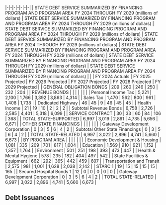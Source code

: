 |-|-|-|-|-|-|-|
| STATE DEBT SERVICE SUMMARIZED BY FINANCING PROGRAM AND PROGRAM AREA FY 2024 THROUGH FY 2029 (millions of dollars) | STATE DEBT SERVICE SUMMARIZED BY FINANCING PROGRAM AND PROGRAM AREA FY 2024 THROUGH FY 2029 (millions of dollars) | STATE DEBT SERVICE SUMMARIZED BY FINANCING PROGRAM AND PROGRAM AREA FY 2024 THROUGH FY 2029 (millions of dollars) | STATE DEBT SERVICE SUMMARIZED BY FINANCING PROGRAM AND PROGRAM AREA FY 2024 THROUGH FY 2029 (millions of dollars) | STATE DEBT SERVICE SUMMARIZED BY FINANCING PROGRAM AND PROGRAM AREA FY 2024 THROUGH FY 2029 (millions of dollars) | STATE DEBT SERVICE SUMMARIZED BY FINANCING PROGRAM AND PROGRAM AREA FY 2024 THROUGH FY 2029 (millions of dollars) | STATE DEBT SERVICE SUMMARIZED BY FINANCING PROGRAM AND PROGRAM AREA FY 2024 THROUGH FY 2029 (millions of dollars) |
| | FY 2024  Actuals | FY 2025  Projected | FY 2026  Projected | FY 2027  Projected | FY 2028  Projected | FY 2029  Projected |
| GENERAL OBLIGATION BONDS | 209 | 260 | 246 | 250 | 232 | 204 |
| REVENUE BONDS | | | | | | |
| Personal Income Tax | 5,221 | 2,100 | 1,766 | 3,392 | 3,863 | 4,314 |
| Sales Tax | 1,470 | 562 | 800 | 961 | 1,408 | 1,738 |
| Dedicated Highway | 46 | 45 | 9 | 46 | 45 | 45 |
| Health Income | 21 | 19 | 10 | 2 | 2 | 2 |
| Subtotal Revenue Bonds | 6,758 | 2,726 | 2,585 | 4,401 | 5,318 | 6,099 |
| SERVICE CONTRACT | 30 | 33 | 60 | 84 | 106 | 368 |
| TOTAL STATE-SUPPORTED | 6,997 | 3,019 | 2,891 | 4,735 | 5,656 | 6,671 |
| OTHER STATE FINANCINGS | | | | | | |
| Gateway Development Corporation | 0 | 3 | 5 | 6 | 4 | 2 |
| Subtotal Other State Financings | 0 | 3 | 5 | 6 | 4 | 2 |
| TOTAL STATE-RELATED | 6,997 | 3,022 | 2,896 | 4,741 | 5,660 | 6,673 |
| BY PROGRAM AREA | | | | | | |
| Economic Development & Housing | 1,081 | 335 | 209 | 701 | 817 | 1,004 |
| Education | 1,569 | 910 | 921 | 1,152 | 1,357 | 1,764 |
| Environment | 501 | 251 | 198 | 393 | 473 | 447 |
| Health & Mental Hygiene | 578 | 235 | 182 | 404 | 497 | 542 |
| State Facilities & Equipment | 662 | 292 | 365 | 442 | 459 | 607 |
| Transportation and Transit | 2,575 | 981 | 1,001 | 1,628 | 2,038 | 2,142 |
| STARC  1 | 19 | 15 | 15 | 15 | 15 | 165 |
| Secured Hospital Bonds  1 | 12 | 0 | 0 | 0 | 0 | 0 |
| Gateway Development Corporation | 0 | 3 | 5 | 6 | 4 | 2 |
| TOTAL STATE-RELATED | 6,997 | 3,022 | 2,896 | 4,741 | 5,660 | 6,673 |

## **Debt Issuances**